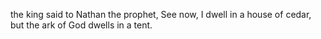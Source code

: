 the king said to Nathan the prophet, See now, I dwell in a house of cedar, but the ark of God dwells in a tent.
